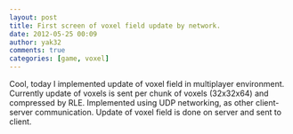 ```yaml
---
layout: post
title: First screen of voxel field update by network.
date: 2012-05-25 00:09
author: yak32
comments: true
categories: [game, voxel]
---
```

Cool,  today I implemented update of voxel field in multiplayer environment.
Currently update of voxels is sent per chunk of voxels (32x32x64) and compressed by RLE.
Implemented using UDP networking, as other client-server communication. Update of voxel field is done
on server and sent to client.

<a href="/blog/images/uploads/2012/05/tarta_net_hole2.jpg"><img class="image featured" title="tarta_net_hole" src="/blog/images/uploads/2012/05/tarta_net_hole2.jpg" alt=""  /></a>
